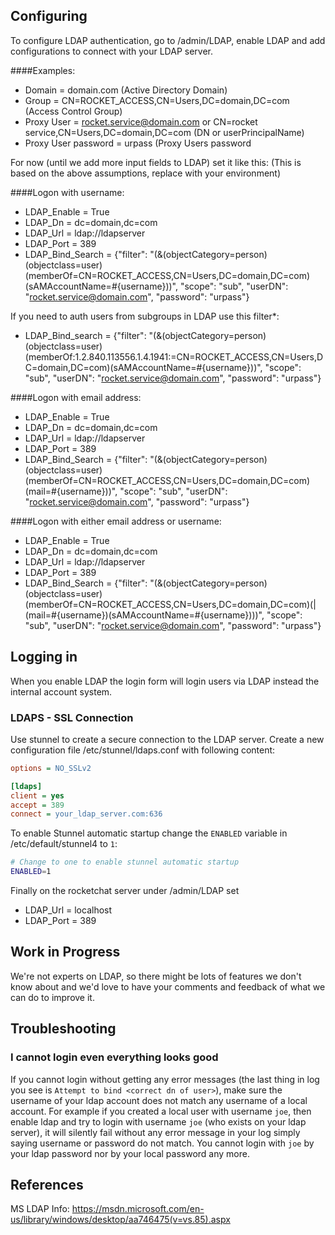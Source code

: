 ## Configuring

To configure LDAP authentication, go to /admin/LDAP, enable LDAP and add configurations to connect with your LDAP server.

####Examples:

* Domain = domain.com (Active Directory Domain)
* Group = CN=ROCKET_ACCESS,CN=Users,DC=domain,DC=com (Access Control Group)
* Proxy User = rocket.service@domain.com or CN=rocket service,CN=Users,DC=domain,DC=com (DN or userPrincipalName)
* Proxy User password = urpass (Proxy Users password

For now (until we add more input fields to LDAP) set it like this: (This is based on the above assumptions, replace with your environment) 

####Logon with username:

* LDAP_Enable = True 
* LDAP_Dn = dc=domain,dc=com 
* LDAP_Url = ldap://ldapserver 
* LDAP_Port = 389 
* LDAP_Bind_Search = 
{"filter": "(&(objectCategory=person)(objectclass=user)(memberOf=CN=ROCKET_ACCESS,CN=Users,DC=domain,DC=com)(sAMAccountName=#{username}))", "scope": "sub", "userDN": "rocket.service@domain.com", "password": "urpass"}

If you need to auth users from subgroups in LDAP use this filter*:
* LDAP_Bind_search = {"filter": "(&(objectCategory=person)(objectclass=user)(memberOf:1.2.840.113556.1.4.1941:=CN=ROCKET_ACCESS,CN=Users,DC=domain,DC=com)(sAMAccountName=#{username}))", "scope": "sub", "userDN": "rocket.service@domain.com", "password": "urpass"}

####Logon with email address:

* LDAP_Enable = True 
* LDAP_Dn = dc=domain,dc=com 
* LDAP_Url = ldap://ldapserver 
* LDAP_Port = 389 
* LDAP_Bind_Search = 
{"filter": "(&(objectCategory=person)(objectclass=user)(memberOf=CN=ROCKET_ACCESS,CN=Users,DC=domain,DC=com)(mail=#{username}))", "scope": "sub", "userDN": "rocket.service@domain.com", "password": "urpass"}

####Logon with either email address or username:

* LDAP_Enable = True 
* LDAP_Dn = dc=domain,dc=com 
* LDAP_Url = ldap://ldapserver 
* LDAP_Port = 389 
* LDAP_Bind_Search = 
{"filter": "(&(objectCategory=person)(objectclass=user)(memberOf=CN=ROCKET_ACCESS,CN=Users,DC=domain,DC=com)(|(mail=#{username})(sAMAccountName=#{username})))", "scope": "sub", "userDN": "rocket.service@domain.com", "password": "urpass"}

## Logging in

When you enable LDAP the login form will login users via LDAP instead the internal account system.

### LDAPS - SSL Connection

Use stunnel to create a secure connection to the LDAP server. Create a new configuration file /etc/stunnel/ldaps.conf with following content:
```.ini
options = NO_SSLv2

[ldaps]
client = yes
accept = 389
connect = your_ldap_server.com:636
```
To enable Stunnel automatic startup change the ``ENABLED`` variable in /etc/default/stunnel4 to ``1``:
```.sh
# Change to one to enable stunnel automatic startup
ENABLED=1
``` 

Finally on the rocketchat server under /admin/LDAP set 
* LDAP_Url = localhost
* LDAP_Port = 389

## Work in Progress

We're not experts on LDAP, so there might be lots of features we don't know about and we'd love to have your comments and feedback of what we can do to improve it.

## Troubleshooting

### I cannot login even everything looks good
If you cannot login without getting any error messages (the last thing in log you see is `Attempt to bind <correct dn of user>`), make sure the username of your ldap account does not match any username of a local account. For example if you created a local user with username `joe`, then enable ldap and try to login with username `joe` (who exists on your ldap server), it will silently fail without any error message in your log simply saying username or password do not match. You cannot login with `joe` by your ldap password nor by your local password any more.

## References

MS LDAP Info: https://msdn.microsoft.com/en-us/library/windows/desktop/aa746475(v=vs.85).aspx
